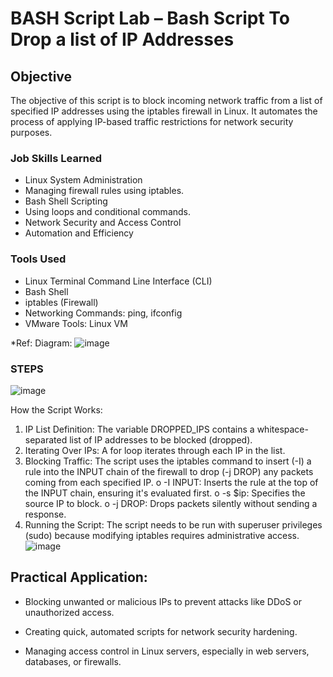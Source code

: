 # BASH Script Lab – Bash Script To Drop a list of IP Addresses

## Objective

The objective of this script is to block incoming network traffic from a list of specified IP addresses using the iptables firewall in Linux. It automates the process of applying IP-based traffic restrictions for network security purposes.

### Job Skills Learned

- Linux System Administration
- Managing firewall rules using iptables.
- Bash Shell Scripting
- Using loops and conditional commands.
- Network Security and Access Control
- Automation and Efficiency


### Tools Used

- Linux Terminal Command Line Interface (CLI)
- Bash Shell
- iptables (Firewall)
- Networking Commands: ping, ifconfig
- VMware Tools: Linux VM

*Ref: Diagram:
![image](https://github.com/user-attachments/assets/94d22d7d-06cb-415d-b6b3-804f5aeb920d)
 


### STEPS
![image](https://github.com/user-attachments/assets/a65f6609-5193-4cd7-9289-72fa3794585b)
 

How the Script Works:
1.	IP List Definition:
The variable DROPPED_IPS contains a whitespace-separated list of IP addresses to be blocked (dropped).
2.	Iterating Over IPs:
A for loop iterates through each IP in the list.
3.	Blocking Traffic:
The script uses the iptables command to insert (-I) a rule into the INPUT chain of the firewall to drop (-j DROP) any packets coming from each specified IP.
o	-I INPUT: Inserts the rule at the top of the INPUT chain, ensuring it's evaluated first.
o	-s $ip: Specifies the source IP to block.
o	-j DROP: Drops packets silently without sending a response.
4.	Running the Script:
The script needs to be run with superuser privileges (sudo) because modifying iptables requires administrative access.
![image](https://github.com/user-attachments/assets/2fdd5f2f-a092-4c1a-9cc1-19a47d3041e8)


## Practical Application:
-	Blocking unwanted or malicious IPs to prevent attacks like DDoS or unauthorized access.

-	Creating quick, automated scripts for network security hardening.

-	Managing access control in Linux servers, especially in web servers, databases, or firewalls.


